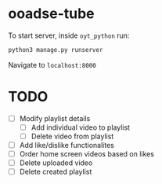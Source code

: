# ooadse-tube

To start server, inside `oyt_python` run:
```python
python3 manage.py runserver
```

Navigate to `localhost:8000`

TODO
====

- [ ] Modify playlist details
  - [ ] Add individual video to playlist
  - [ ] Delete video from playlist
- [ ] Add like/dislike functionalites
- [ ] Order home screen videos based on likes
- [ ] Delete uploaded video
- [ ] Delete created playlist